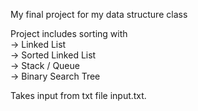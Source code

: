 
My final project for my data structure class

Project includes sorting with
<br>-> Linked List
<br>-> Sorted Linked List
<br>-> Stack / Queue
<br>-> Binary Search Tree

Takes input from txt file input.txt.
